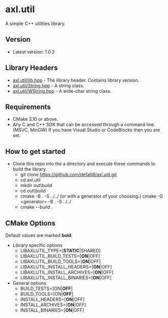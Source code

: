 # axl.util

A simple C++ utilities library.

## Version

- Latest version: 1.0.2

## Library Headers

- [axl.util/lib.hpp](/include/axl.util/lib.hpp) - The library header. Contains library version.
- [axl.util/String.hpp](/include/axl.util/String.hpp) - A string class.
- [axl.util/WString.hpp](/include/axl.util/WString.hpp) - A wide-char string class.

## Requirements

- CMake 3.10 or above.
- Any C and C++ SDK that can be accessed through a command line. (MSVC, MinGW) If you have Visual Studio or CodeBlocks then you are set.

## How to get started

- Clone this repo into the a directory and execute these commands to build the library.
  - git clone https://github.com/defalt8/axl.util.git
  - cd axl.util
  - mkdir out\\build
  - cd out\\build
  - cmake -B . -S ../../ (or with a generator of your choosing.) cmake -G \<generator\> -B . -S ../../
  - cmake --build .

## CMake Options

Default values are marked **bold**.

- Library specific options
  - LIBAXLUTIL_TYPE=[**STATIC**|SHARED]
  - LIBAXLUTIL_BUILD_TESTS=[**ON**|OFF]
  - LIBAXLUTIL_BUILD_TOOLS=[**ON**|OFF]
  - LIBAXLUTIL_INSTALL_HEADERS=[**ON**|OFF]
  - LIBAXLUTIL_INSTALL_ARCHIVES=[**ON**|OFF]
  - LIBAXLUTIL_INSTALL_BINARIES=[**ON**|OFF]
- General options
  - BUILD_TESTS=[ON|**OFF**]
  - BUILD_TOOLS=[ON|**OFF**]
  - INSTALL_HEADERS=[**ON**|OFF]
  - INSTALL_ARCHIVES=[**ON**|OFF]
  - INSTALL_BINARIES=[**ON**|OFF]
  
